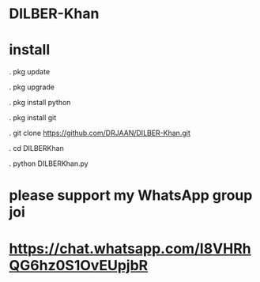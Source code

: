 # DILBER-Khan

# install 

. pkg update

. pkg upgrade

. pkg install python 

. pkg install git 

. git clone https://github.com/DRJAAN/DILBER-Khan.git

. cd DILBERKhan

. python DILBERKhan.py



# please support my  WhatsApp group joi


# https://chat.whatsapp.com/I8VHRhQG6hz0S1OvEUpjbR
